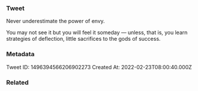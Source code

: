 ### Tweet
Never underestimate the power of envy.

You may not see it but you will feel it someday — unless, that is, you learn strategies of deflection, little sacrifices to the gods of success.

### Metadata
Tweet ID: 1496394566206902273
Created At: 2022-02-23T08:00:40.000Z

### Related


